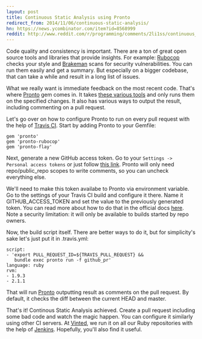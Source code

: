 ```yaml
---
layout: post
title: Continuous Static Analysis using Pronto
redirect_from: 2014/11/06/continuous-static-analysis/
hn: https://news.ycombinator.com/item?id=8568999
reddit: http://www.reddit.com/r/programming/comments/2li1ss/continuous_static_analysis_using_pronto/
---
```


Code quality and consistency is important. There are a ton of great open source tools and libraries that provide insights. For example: [Rubocop][rubocop] checks your style and [Brakeman][brakeman] scans for security vulnerabilities. You can run them easily and get a summary. But especially on a bigger codebase, that can take a while and result in a long list of issues.

What we really want is immediate feedback on the most recent code. That's where [Pronto][pronto] gem comes in. It takes [these various tools][runners] and only runs them on the specified changes. It also has various ways to output the result, including commenting on a pull request.

Let's go over on how to configure Pronto to run on every pull request with the help of [Travis CI][travis]. Start by adding Pronto to your Gemfile:

```
gem 'pronto'
gem 'pronto-rubocop'
gem 'pronto-flay'
```

Next, generate a new GitHub access token. Go to your `Settings -> Personal access tokens` or just follow [this link][token]. Pronto will only need repo/public_repo scopes to write comments, so you can uncheck everything else.

We'll need to make this token availabe to Pronto via environment variable. Go to the settings of your Travis CI build and configure it there. Name it GITHUB_ACCESS_TOKEN and set the value to the previously generated token. You can read more about how to do that in the official docs [here](http://docs.travis-ci.com/user/environment-variables/#Using-Settings). Note a security limitation: it will only be available to builds started by repo owners.

Now, the build script itself. There are better ways to do it, but for simplicity's sake let's just put it in .travis.yml:

```
script:
- 'export PULL_REQUEST_ID=${TRAVIS_PULL_REQUEST} &&
   bundle exec pronto run -f github_pr'
language: ruby
rvm:
- 1.9.3
- 2.1.1
```

That will run [Pronto][pronto] outputting result as comments on the pull request. By default, it checks the diff between the current HEAD and master.

That's it! Continous Static Analysis achieved. Create a pull request including some bad code and watch the magic happen. You can configure it similarly using other CI servers. At [Vinted][vinted], we run it on all our Ruby repositories with the help of [Jenkins][jenkins]. Hopefully, you'll also find it useful.

[pronto]: https://github.com/mmozuras/pronto
[travis]: https://travis-ci.org/
[jenkins]: https://jenkins-ci.org/
[rubocop]: https://github.com/bbatsov/rubocop
[brakeman]: https://github.com/presidentbeef/brakeman
[runners]: https://github.com/mmozuras/pronto#runners
[token]: https://github.com/settings/tokens/new
[vinted]: http://www.vinted.com/
